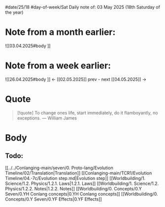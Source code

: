 
#date/25/18
#day-of-week/Sat
Daily note of: 03 May 2025 (18th Saturday of the year)

# Note from a month earlier:
![[03.04.2025#body ]]

# Note from a week earlier:
![[26.04.2025#body ]]
 <- [[02.05.2025]] prev - next [[04.05.2025]] ->
# Quote

> [!quote] To change ones life, start immediately, do it flamboyantly, no exceptions.
> — William James
# Body

## Todo:

[[../../Conlanging-main/seven/0. Proto-lang/Evolution Timeline/02/Translation|Translation]]
[[Conlanging-main/TCR1/Evolution Timeline/04.-7c/Evolution step.md|Evolution step]]
[[Worldbuilding/1. Science/1.2. Physics/1.2.1. Laws|1.2.1. Laws]]
[[Worldbuilding/1. Science/1.2. Physics/1.2.2. Notes|1.2.2. Notes]]
[[Worldbuilding/0. Concepts/0.Y Seven/0.YH Conlang concepts|0.YH Conlang concepts]]
[[Worldbuilding/0. Concepts/0.Y Seven/0.YF Effects|0.YF Effects]]
